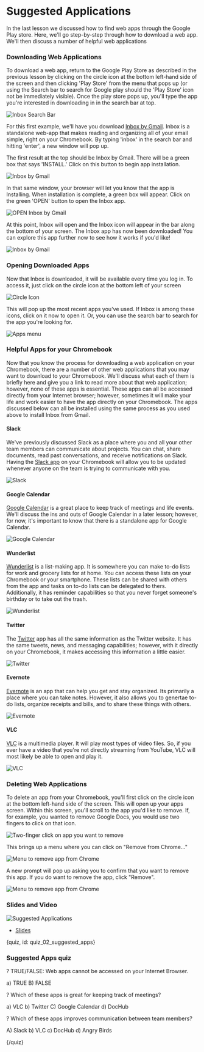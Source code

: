 # Suggested Applications

In the last lesson we discussed how to find web apps through the Google Play store. Here, we'll go step-by-step through how to download a web app. We'll then discuss a number of helpful web applications 

### Downloading Web Applications

To download a web app, return to the Google Play Store as described in the previous lesson by clicking on the circle icon at the bottom left-hand side of the screen and then clicking 'Play Store' from the menu that pops up (or using the Search bar to search for Google play should the 'Play Store' icon not be immediately visible). Once the play store pops up, you'll type the app you're interested in downloading in in the search bar at top.

![Inbox Search Bar](images/02_suggestedapps/02_gettingstarted_suggestedapps-3.png)

For this first example, we'll have you download [Inbox by Gmail](https://www.google.com/inbox/). Inbox is a standalone web-app that makes reading and organizing all of your email simple, right on your Chromebook. By typing 'inbox' in the search bar and hitting 'enter', a new window will pop up. 

The first result at the top should be Inbox by Gmail. There will be a green box that says 'INSTALL.' Click on this button to begin app installation.

![Inbox by Gmail](images/02_suggestedapps/02_gettingstarted_suggestedapps-4.png)

In that same window, your browser will let you know that the app is Installing. When installation is complete, a green box will appear. Click on the green 'OPEN' button to open the Inbox app.

![OPEN Inbox by Gmail](images/02_suggestedapps/02_gettingstarted_suggestedapps-6.png)

At this point, Inbox will open and the Inbox icon will appear in the bar along the bottom of your screen. The Inbox app has now been downloaded! You can explore this app further now to see how it works if you'd like!

![Inbox by Gmail](images/02_suggestedapps/02_gettingstarted_suggestedapps-7.png)


### Opening Downloaded Apps

Now that Inbox is downloaded, it will be available every time you log in. To access it, just click on the circle icon at the bottom left of your screen

![Circle Icon](images/02_suggestedapps/02_gettingstarted_suggestedapps-8.png)

This will pop up the most recent apps you've used. If Inbox is among these icons, click on it now to open it. Or, you can use the search bar to search for the app you're looking for.

![Apps menu](images/02_suggestedapps/02_gettingstarted_suggestedapps-9.png)

### Helpful Apps for your Chromebook

Now that you know the process for downloading a web application on your Chromebook, there are a number of other web applications that you may want to download to your Chromebook. We'll discuss what each of them is briefly here and give you a link to read more about that web application; however, none of these apps is essential. These apps can all be accessed directly from your Internet browser; however, sometimes it will make your life and work easier to have the app directly on your Chromebook. The apps discussed below can all be installed using the same process as you used above to install Inbox from Gmail.

#### Slack
We've previously discussed Slack as a place where you and all your other team members can communicate about projects. You can chat, share documents, read past conversations, and receive notifications on Slack. Having the [Slack app](https://play.google.com/store/apps/details?id=com.Slack) on your Chromebook will allow you to be updated whenever anyone on the team is trying to communicate with you. 

![Slack](images/02_suggestedapps/02_gettingstarted_suggestedapps-11.png)


#### Google Calendar

[Google Calendar](https://play.google.com/store/apps/details?id=com.google.android.calendar) is a great place to keep track of meetings and life events. We'll discuss the ins and outs of Google Calendar in a later lesson; however, for now, it's important to know that there is a standalone app for Google Calendar.

![Google Calendar](images/02_suggestedapps/02_gettingstarted_suggestedapps-12.png)

#### Wunderlist

[Wunderlist](https://play.google.com/store/apps/details?id=com.wunderkinder.wunderlistandroid) is a list-making app. It is somewhere you can make to-do lists for work and grocery lists for at home. You can access these lists on your Chromebook or your smartphone. These lists can be shared with others from the app and tasks on to-do lists can be delegated to thers. Additionally, it has reminder capabilities so that you never forget someone's birthday or to take out the trash.

![Wunderlist](images/02_suggestedapps/02_gettingstarted_suggestedapps-13.png)

#### Twitter
The [Twitter](https://play.google.com/store/apps/details?id=com.twitter.android) app has all the same information as the Twitter website. It has the same tweets, news, and messaging capabilities; however, with it directly on your Chromebook, it makes accessing this information a little easier. 

![Twitter](images/02_suggestedapps/02_gettingstarted_suggestedapps-14.png)

#### Evernote
[Evernote](https://play.google.com/store/apps/details?id=com.evernote) is an app that can help you get and stay organized. Its primarily a place where you can take notes. However, it also allows you to genertae to-do lists, organize receipts and bills, and to share these things with others. 

![Evernote](images/02_suggestedapps/02_gettingstarted_suggestedapps-15.png)

#### VLC
[VLC](https://play.google.com/store/apps/details?id=org.videolan.vlc) is a multimedia player. It will play most types of video files. So, if you ever have a video that you're not directly streaming from YouTube, VLC will most likely be able to open and play it.

![VLC](images/02_suggestedapps/02_gettingstarted_suggestedapps-16.png)

### Deleting Web Applications 

To delete an app from your Chromebook, you'll first click on the circle icon at the bottom left-hand side of the screen. This will open up your apps screen. Within this screen, you'll scroll to the app you'd like to remove. If, for example, you wanted to remove Google Docs, you would use two fingers to click on that icon. 

![Two-finger click on app you want to remove](images/02_suggestedapps/02_gettingstarted_suggestedapps-17.png)

This brings up a menu where you can click on "Remove from Chrome..."

![Menu to remove app from Chrome](images/02_suggestedapps/02_gettingstarted_suggestedapps-18.png)

A new prompt will pop up asking you to confirm that you want to remove this app. If you do want to remove the app, click "Remove".

![Menu to remove app from Chrome](images/02_suggestedapps/02_gettingstarted_suggestedapps-18.png)

### Slides and Video

![Suggested Applications](https://youtu.be/EZRo6oCh4Mg)

* [Slides](https://docs.google.com/presentation/d/1oEKP1NX1_cjxQj4SQNDknVwDDV8bG3JRkvFxOiLUg3A/edit?usp=sharing)


{quiz, id: quiz_02_suggested_apps}

### Suggested Apps quiz

? TRUE/FALSE: Web apps cannot be accessed on your Internet Browser.

a) TRUE
B) FALSE

? Which of these apps is great for keeping track of meetings?

a) VLC
b) Twitter
C) Google Calendar
d) DocHub

? Which of these apps improves communication between team members?

A) Slack
b) VLC
c) DocHub
d) Angry Birds

{/quiz}

